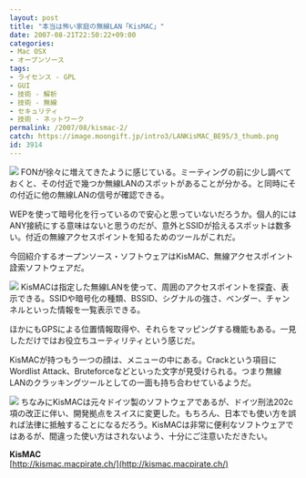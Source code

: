 ```yaml
---
layout: post
title: "本当は怖い家庭の無線LAN「KisMAC」"
date: 2007-08-21T22:50:22+09:00
categories:
- Mac OSX
- オープンソース
tags: 
- ライセンス - GPL
- GUI
- 技術 - 解析
- 技術 - 無線
- セキュリティ
- 技術 - ネットワーク
permalink: /2007/08/kismac-2/
catch: https://image.moongift.jp/intro3/LANKisMAC_BE95/3_thumb.png
id: 3914
---
```

[![](https://image.moongift.jp/intro3/LANKisMAC_BE95/4_thumb1.png)](https://image.moongift.jp/intro3/LANKisMAC_BE95/45.png) FONが徐々に増えてきたように感じている。ミーティングの前に少し調べておくと、その付近で幾つか無線LANのスポットがあることが分かる。と同時にその付近に他の無線LANの信号が確認できる。   
  
WEPを使って暗号化を行っているので安心と思っていないだろうか。個人的にはANY接続にする意味はないと思うのだが、意外とSSIDが拾えるスポットは数多い。付近の無線アクセスポイントを知るためのツールがこれだ。   
  
今回紹介するオープンソース・ソフトウェアはKisMAC、無線アクセスポイント詮索ソフトウェアだ。   
  
<!--more-->  
  
[![](https://image.moongift.jp/intro3/LANKisMAC_BE95/3_thumb.png)](https://image.moongift.jp/intro3/LANKisMAC_BE95/32.png) KisMACは指定した無線LANを使って、周囲のアクセスポイントを探査、表示できる。SSIDや暗号化の種類、BSSID、シグナルの強さ、ベンダー、チャンネルといった情報を一覧表示できる。   
  
ほかにもGPSによる位置情報取得や、それらをマッピングする機能もある。一見しただけではお役立ちユーティリティという感じだ。   
  
KisMACが持つもう一つの顔は、メニューの中にある。Crackという項目にWordlist Attack、Bruteforceなどといった文字が見受けられる。つまり無線LANのクラッキングツールとしての一面も持ち合わせているようだ。   
  
[![](https://image.moongift.jp/intro3/LANKisMAC_BE95/6_thumb.png)](https://image.moongift.jp/intro3/LANKisMAC_BE95/62.png) ちなみにKisMACは元々ドイツ製のソフトウェアであるが、ドイツ刑法202c項の改正に伴い、開発拠点をスイスに変更した。もちろん、日本でも使い方を誤れば法律に抵触することになるだろう。KisMACは非常に便利なソフトウェアではあるが、間違った使い方はされないよう、十分にご注意いただきたい。   
  
**KisMAC**  
[http://kismac.macpirate.ch/](http://kismac.macpirate.ch/)